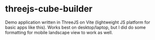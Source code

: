 # threejs-cube-builder
Demo application written in ThreeJS on Vite (lightweight JS platform for basic apps like this). Works best on desktop/laptop, but I did do some formatting for mobile landscape view to work as well.
